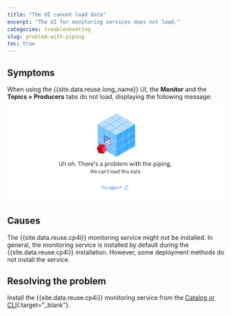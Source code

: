 ```yaml
---
title: "The UI cannot load data"
excerpt: "The UI for monitoring services does not load."
categories: troubleshooting
slug: problem-with-piping
toc: true
---
```


## Symptoms

When using the {{site.data.reuse.long_name}} UI, the **Monitor** and the **Topics > Producers** tabs do not load, displaying the following message:

![Problem with piping message.](../../images/pipe_broken201941.png "Screen capture showing message Uh oh. There's a problem with the piping. We can't load this data.")

## Causes

The {{site.data.reuse.cp4i}} monitoring service might not be installed. In general, the monitoring service is installed by default during the  {{site.data.reuse.cp4i}} installation. However, some deployment methods do not install the service.

## Resolving the problem

Install the {{site.data.reuse.cp4i}} monitoring service from the [Catalog or CLI](https://www.ibm.com/docs/en/cloud-paks/cp-integration/2022.2?topic=SSGT7J_22.2/monitoring/1.7.0/monitoring_service.html#install_monitsrv){:target="_blank"}.
